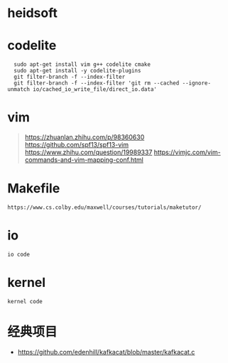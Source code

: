 heidsoft
============
# codelite 
```
  sudo apt-get install vim g++ codelite cmake
  sudo apt-get install -y codelite-plugins
  git filter-branch -f --index-filter 
  git filter-branch -f --index-filter 'git rm --cached --ignore-unmatch io/cached_io_write_file/direct_io.data'
```

# vim 
>https://zhuanlan.zhihu.com/p/98360630
>https://github.com/spf13/spf13-vim
>https://www.zhihu.com/question/19989337
>https://vimjc.com/vim-commands-and-vim-mapping-conf.html

# Makefile

```
https://www.cs.colby.edu/maxwell/courses/tutorials/maketutor/
```

# io

```
io code
```

# kernel

```
kernel code
```

# 经典项目
- https://github.com/edenhill/kafkacat/blob/master/kafkacat.c
